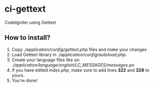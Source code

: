 # ci-gettext
CodeIgniter using Gettext

## How to install?

1. Copy _./application/config/gettext.php_ files and make your changes
2. Load Gettext library in _./application/config/autoload.php_.
3. Create your language files like so: *./application/language/english/LC_MESSAGES/messages.po*
4. If you have edited _index.php_, make sure to add lines **322** and **328** to yours.
5. You're done!